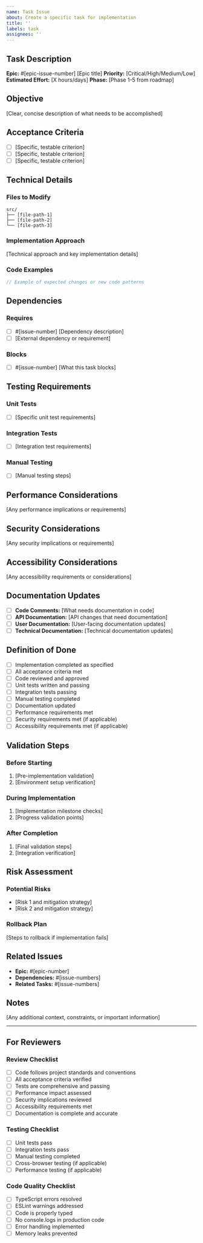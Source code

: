 ```yaml
---
name: Task Issue
about: Create a specific task for implementation
title: ''
labels: task
assignees: ''
---
```


## Task Description

**Epic:** #[epic-issue-number] [Epic title]
**Priority:** [Critical/High/Medium/Low]
**Estimated Effort:** [X hours/days]
**Phase:** [Phase 1-5 from roadmap]

## Objective

[Clear, concise description of what needs to be accomplished]

## Acceptance Criteria

- [ ] [Specific, testable criterion]
- [ ] [Specific, testable criterion]
- [ ] [Specific, testable criterion]

## Technical Details

### Files to Modify

```
src/
├── [file-path-1]
├── [file-path-2]
└── [file-path-3]
```

### Implementation Approach

[Technical approach and key implementation details]

### Code Examples

```typescript
// Example of expected changes or new code patterns
```

## Dependencies

### Requires

- [ ] #[issue-number] [Dependency description]
- [ ] [External dependency or requirement]

### Blocks

- [ ] #[issue-number] [What this task blocks]

## Testing Requirements

### Unit Tests

- [ ] [Specific unit test requirements]

### Integration Tests

- [ ] [Integration test requirements]

### Manual Testing

- [ ] [Manual testing steps]

## Performance Considerations

[Any performance implications or requirements]

## Security Considerations

[Any security implications or requirements]

## Accessibility Considerations

[Any accessibility requirements or considerations]

## Documentation Updates

- [ ] **Code Comments:** [What needs documentation in code]
- [ ] **API Documentation:** [API changes that need documentation]
- [ ] **User Documentation:** [User-facing documentation updates]
- [ ] **Technical Documentation:** [Technical documentation updates]

## Definition of Done

- [ ] Implementation completed as specified
- [ ] All acceptance criteria met
- [ ] Code reviewed and approved
- [ ] Unit tests written and passing
- [ ] Integration tests passing
- [ ] Manual testing completed
- [ ] Documentation updated
- [ ] Performance requirements met
- [ ] Security requirements met (if applicable)
- [ ] Accessibility requirements met (if applicable)

## Validation Steps

### Before Starting

1. [Pre-implementation validation]
2. [Environment setup verification]

### During Implementation

1. [Implementation milestone checks]
2. [Progress validation points]

### After Completion

1. [Final validation steps]
2. [Integration verification]

## Risk Assessment

### Potential Risks

- [Risk 1 and mitigation strategy]
- [Risk 2 and mitigation strategy]

### Rollback Plan

[Steps to rollback if implementation fails]

## Related Issues

- **Epic:** #[epic-number]
- **Dependencies:** #[issue-numbers]
- **Related Tasks:** #[issue-numbers]

## Notes

[Any additional context, constraints, or important information]

---

## For Reviewers

### Review Checklist

- [ ] Code follows project standards and conventions
- [ ] All acceptance criteria verified
- [ ] Tests are comprehensive and passing
- [ ] Performance impact assessed
- [ ] Security implications reviewed
- [ ] Accessibility requirements met
- [ ] Documentation is complete and accurate

### Testing Checklist

- [ ] Unit tests pass
- [ ] Integration tests pass
- [ ] Manual testing completed
- [ ] Cross-browser testing (if applicable)
- [ ] Performance testing (if applicable)

### Code Quality Checklist

- [ ] TypeScript errors resolved
- [ ] ESLint warnings addressed
- [ ] Code is properly typed
- [ ] No console.logs in production code
- [ ] Error handling implemented
- [ ] Memory leaks prevented
